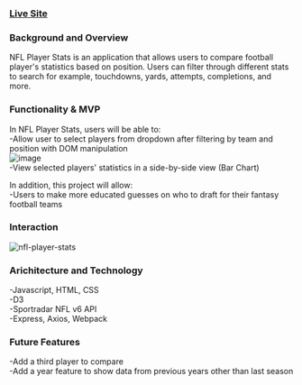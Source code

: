 ### [Live Site](https://nfl-player-stats.herokuapp.com/)

### Background and Overview
NFL Player Stats is an application that allows users to compare football player's statistics based on position. Users can filter through different stats to search for example, touchdowns, yards, attempts, completions, and more.   

### Functionality & MVP
In NFL Player Stats, users will be able to: <br>
  -Allow user to select players from dropdown after filtering by team and position with DOM manipulation <br>
  ![image](https://user-images.githubusercontent.com/66839642/122980525-bdd65f80-d366-11eb-9acd-5f9027bb63e9.png) <br>
  -View selected players' statistics in a side-by-side view (Bar Chart)
 
In addition, this project will allow: <br> 
  -Users to make more educated guesses on who to draft for their fantasy football teams
  
### Interaction
![nfl-player-stats](https://user-images.githubusercontent.com/66839642/119850455-90b79e00-bedb-11eb-9bf4-23b63d874433.gif)


### Arichitecture and Technology
  -Javascript, HTML, CSS<br>
  -D3 <br>
  -Sportradar NFL v6 API <br>
  -Express, Axios, Webpack<br>
  
### Future Features
  -Add a third player to compare<br>
  -Add a year feature to show data from previous years other than last season



